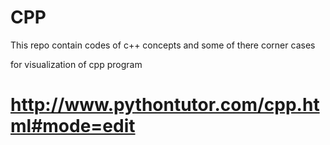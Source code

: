 # CPP
This repo contain codes of c++ concepts and some of there corner cases

for visualization of cpp program
# http://www.pythontutor.com/cpp.html#mode=edit
